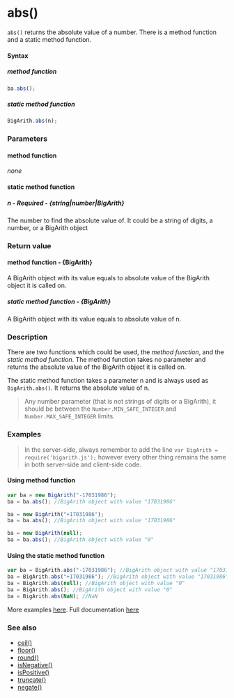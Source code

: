# abs()
<code>abs()</code> returns the absolute value of a number. There is a method function and a static method function.

#### Syntax
##### method function
```javascript
ba.abs();
```

##### static method function
```javascript
BigArith.abs(n);
```

### Parameters
#### method function
*none*

#### static method function
##### n - Required - {string|number|BigArith}
The number to find the absolute value of. It could be a string of digits, a number, or a BigArith object
	
### Return value
#### method function - {BigArith}
A BigArith object with its value equals to absolute value of the BigArith object it is called on.

##### static method function - {BigArith}
A BigArith object with its value equals to absolute value of n. 

### Description
There are two functions which could be used, the *method function*, and the *static method function*. The method function takes no parameter and returns the absolute value of the BigArith object it is called on.

The static method function takes a parameter n and is always used as <code>BigArith.abs()</code>. It returns the absolute value of n. 

> Any number parameter (that is not strings of digits or a BigArith), it should be between the <code>Number.MIN_SAFE_INTEGER</code> and <code>Number.MAX_SAFE_INTEGER</code> limits.

### Examples
> In the server-side, always remember to add the line `var BigArith = require('bigarith.js');` however every other thing remains the same in both server-side and client-side code.

#### Using method function

```javascript
var ba = new BigArith("-17031986");
ba = ba.abs(); //BigArith object with value "17031986"

ba = new BigArith("+17031986");
ba = ba.abs(); //BigArith object with value "17031986"

ba = new BigArith(null);
ba = ba.abs(); //BigArith object with value "0" 
```

#### Using the static method function

```javascript
var ba = BigArith.abs("-17031986"); //BigArith object with value "17031986"
ba = BigArith.abs("+17031986"); //BigArith object with value "17031986"
ba = BigArith.abs(null); //BigArith object with value "0"
ba = BigArith.abs(); //BigArith object with value "0"
ba = BigArith.abs(NaN); //NaN
```

More examples [here](https://github.com/osofem/BigArith.js/tree/master/examples/). Full documentation [here](https://github.com/osofem/BigArith.js/tree/master/documentation)

### See also
* [ceil()](https://osofem.github.io/BigArith.js/documentation/ceil.html)
* [floor()](https://osofem.github.io/BigArith.js/documentation/floor.html)
* [round()](https://osofem.github.io/BigArith.js/documentation/round.html)
* [isNegative()](https://osofem.github.io/BigArith.js/documentation/isnegative.html)
* [isPositive()](https://osofem.github.io/BigArith.js/documentation/ispositive.html)
* [truncate()](https://osofem.github.io/BigArith.js/documentation/truncate.html)
* [negate()](https://osofem.github.io/BigArith.js/documentation/negate.html)